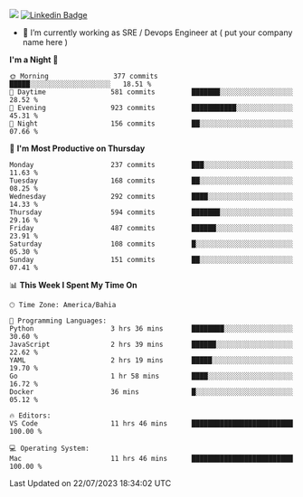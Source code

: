 ![](https://komarev.com/ghpvc/?username=miltlima&color=blue) [![Linkedin Badge](https://img.shields.io/badge/-LinkedIn-blue?style=flat-square&logo=Linkedin&logoColor=white&link=https://www.linkedin.com/in/miltonlimaj/)](https://www.linkedin.com/in/miltonlimaj/)
                 

- 🔭 I’m currently working as SRE / Devops Engineer at ( put your company name here )


<!--START_SECTION:waka-->
**I'm a Night 🦉** 

```text
🌞 Morning                377 commits         █████░░░░░░░░░░░░░░░░░░░░   18.51 % 
🌆 Daytime                581 commits         ███████░░░░░░░░░░░░░░░░░░   28.52 % 
🌃 Evening                923 commits         ███████████░░░░░░░░░░░░░░   45.31 % 
🌙 Night                  156 commits         ██░░░░░░░░░░░░░░░░░░░░░░░   07.66 % 
```
📅 **I'm Most Productive on Thursday** 

```text
Monday                   237 commits         ███░░░░░░░░░░░░░░░░░░░░░░   11.63 % 
Tuesday                  168 commits         ██░░░░░░░░░░░░░░░░░░░░░░░   08.25 % 
Wednesday                292 commits         ████░░░░░░░░░░░░░░░░░░░░░   14.33 % 
Thursday                 594 commits         ███████░░░░░░░░░░░░░░░░░░   29.16 % 
Friday                   487 commits         ██████░░░░░░░░░░░░░░░░░░░   23.91 % 
Saturday                 108 commits         █░░░░░░░░░░░░░░░░░░░░░░░░   05.30 % 
Sunday                   151 commits         ██░░░░░░░░░░░░░░░░░░░░░░░   07.41 % 
```


📊 **This Week I Spent My Time On** 

```text
🕑︎ Time Zone: America/Bahia

💬 Programming Languages: 
Python                   3 hrs 36 mins       ████████░░░░░░░░░░░░░░░░░   30.60 % 
JavaScript               2 hrs 39 mins       ██████░░░░░░░░░░░░░░░░░░░   22.62 % 
YAML                     2 hrs 19 mins       █████░░░░░░░░░░░░░░░░░░░░   19.70 % 
Go                       1 hr 58 mins        ████░░░░░░░░░░░░░░░░░░░░░   16.72 % 
Docker                   36 mins             █░░░░░░░░░░░░░░░░░░░░░░░░   05.12 % 

🔥 Editors: 
VS Code                  11 hrs 46 mins      █████████████████████████   100.00 % 

💻 Operating System: 
Mac                      11 hrs 46 mins      █████████████████████████   100.00 % 
```


 Last Updated on 22/07/2023 18:34:02 UTC
<!--END_SECTION:waka-->
